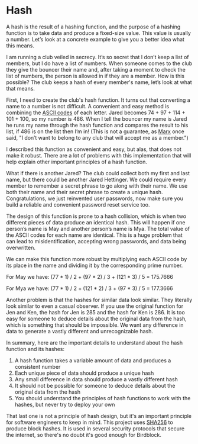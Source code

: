# Hash

A hash is the result of a hashing function, and the purpose of a hashing function is to take data and produce a fixed-size value. This value is usually a number. Let’s look at a concrete example to give you a better idea what this means.

I am running a club veiled in secrecy. It’s so secret that I don’t keep a list of members, but I do have a list of numbers. When someone comes to the club they give the bouncer their name and, after taking a moment to check the list of numbers, the person is allowed in if they are a member. How is this possible? The club keeps a hash of every member's name, let’s look at what that means.

First, I need to create the club's hash function. It turns out that converting a name to a number is not difficult. A convenient and easy method is combining the [ASCII codes](https://en.wikipedia.org/wiki/ASCII) of each letter. Jared becomes 74 + 97 + 114 + 101 + 100, so my number is 486. When I tell the bouncer my name is Jared he runs my name through the hash function and compares the result to his list, if 486 is on the list then I’m in! (This is not a guarantee, as [Marx](https://en.wikiquote.org/wiki/Groucho_Marx) once said, "I don’t want to belong to any club that will accept me as a member.")

I described this function as convenient and easy, but alas, that does not make it robust. There are a lot of problems with this implementation that will help explain other important principles of a hash function.

What if there is another Jared? The club could collect both my first and last name, but there could be another Jared Hettinger. We could require every member to remember a secret phrase to go along with their name. We use both their name and their secret phrase to create a unique hash. Congratulations, we just reinvented user passwords, now make sure you build a reliable and convenient password reset service too.

The design of this function is prone to a hash collision, which is when two different pieces of data produce an identical hash. This will happen if one person’s name is May and another person’s name is Mya. The total value of the ASCII codes for each name are identical. This is a huge problem that can lead to misidentification, accepting wrong passwords, and data being overwritten.

We can make this function more robust by multiplying each ASCII code by its place in the name and dividing it by the corresponding prime number.

For May we have: (77 * 1) / 2 + (97 * 2) / 3 + (121 * 3) / 5 = 175.7666

For Mya we have: (77 * 1) / 2 + (121 * 2) / 3 + (97 * 3) / 5 = 177.3666

Another problem is that the hashes for similar data look similar. They literally look similar to even a casual observer. If you use the original function for Jen and Ken, the hash for Jen is 285 and the hash for Ken is 286. It is too easy for someone to deduce details about the original data from the hash, which is something that should be impossible. We want any difference in data to generate a vastly different and unrecognizable hash.

In summary, here are the important details to understand about the hash function and its hashes:
1. A hash function takes a variable amount of data and produces a consistent number
2. Each unique piece of data should produce a unique hash
3. Any small difference in data should produce a vastly different hash
4. It should not be possible for someone to deduce details about the original data from the hash
5. You should understand the principles of hash functions to work with the hashes, but never try to deploy your own

That last one is not a principle of hash design, but it's an important principle for software engineers to keep in mind. This project uses [SHA256](https://en.wikipedia.org/wiki/SHA-2) to produce block hashes. It is used in several security protocols that secure the internet, so there's no doubt it's good enough for Birdblock.
